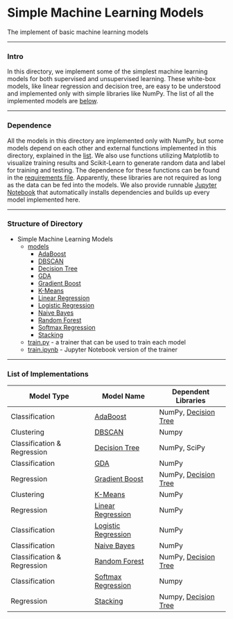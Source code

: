 # Simple Machine Learning Models

The implement of basic machine learning models

****

### Intro

In this directory, we implement some of the simplest machine learning models for both supervised and unsupervised
learning. These white-box models, like linear regression and decision tree, are easy to be understood and implemented
only with simple libraries like NumPy. The list of all the implemented models are [below](#list).

****

### Dependence

All the models in this directory are implemented only with NumPy, but some models depend on each other and external
functions implemented in this directory, explained in the [list](#list). We also use functions utilizing Matplotlib to
visualize training results and Scikit-Learn to generate random data and label for training and testing. The dependence
for these functions can be found in the [requirements file](requirements.txt). Apparently, these libraries are not
required as long as the data can be fed into the models. We also provide runnable [Jupyter Notebook](train.ipynb) that
automatically installs dependencies and builds up every model implemented here.

****

### Structure of Directory

- Simple Machine Learning Models
    - [models](models)
        - [AdaBoost](models/ada_boost)
        - [DBSCAN](models/dbscan)
        - [Decision Tree](models/decision_tree)
        - [GDA](models/gda)
        - [Gradient Boost](models/gradient_boost)
        - [K-Means](models/k_means)
        - [Linear Regression](models/linear_regression)
        - [Logistic Regression](models/logistic_regression)
        - [Naive Bayes](models/naive_bayes)
        - [Random Forest](models/random_forest)
        - [Softmax Regression](models/softmax_regression)
        - [Stacking](models/stacking)
    - [train.py](train.py) - a trainer that can be used to train each model
    - [train.ipynb](train.ipynb) - Jupyter Notebook version of the trainer

****

<h3 id = "list"> List of Implementations </h3>

| Model Type                  | Model Name                                        | Dependent Libraries                          |
|-----------------------------|---------------------------------------------------|----------------------------------------------|
| Classification              | [AdaBoost](models/ada_boost)                      | NumPy, [Decision Tree](models/decision_tree) |
| Clustering                  | [DBSCAN](models/dbscan)                           | Numpy                                        |
| Classification & Regression | [Decision Tree](models/decision_tree)             | NumPy, SciPy                                 |
| Classification              | [GDA](models/gda)                                 | NumPy                                        |
| Regression                  | [Gradient Boost](models/gradient_boost)           | NumPy, [Decision Tree](models/decision_tree) |
| Clustering                  | [K-Means](models/k_means)                         | NumPy                                        |
| Regression                  | [Linear Regression](models/linear_regression)     | NumPy                                        |
| Classification              | [Logistic Regression](models/logistic_regression) | NumPy                                        |
| Classification              | [Naive Bayes](models/naive_bayes)                 | NumPy                                        |
| Classification & Regression | [Random Forest](models/random_forest)             | NumPy, [Decision Tree](models/decision_tree) |
| Classification              | [Softmax Regression](models/softmax_regression)   | Numpy                                        |
| Regression                  | [Stacking](models/stacking)                       | Numpy, [Decision Tree](models/decision_tree) |